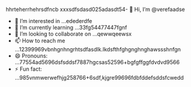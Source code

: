 hhrteherrhehrsdfncb xxxsdfsdasd025adasdt54- 👋 Hi, I’m @verefaadse
- 👀 I’m interested in ...edederdfe
- 🌱 I’m currently learning ...33fg54477447fgnf
- 💞️ I’m looking to collaborate on ...qewwqeewsx
- 📫 How to reach me ...12399969vbnhgnhngrhtsdfasdlk.lkdsfthfghgnghnghawssshnfgn
- 😄 Pronouns: ...77554ad5696dsfsddsf7887hgcsas52596+bgfgffggfdvdvd9566
- ⚡ Fun fact: ...985vnmwerwefhjg258766+6sdf,kjgre99696fdbfddefsddsfcwedd
<!---65wercxvsdf GitHub profile.grbgfbfwtwfhjfhjjhfgjhjguy
You can click the Preview link to take a look at 45your changfsd2662dgr485965
99gbvcvqafhnmg
525603vcf
nbbn66362
dvdvdv
bggfbgbgf
